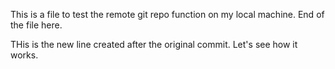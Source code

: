 This is a file to test the remote git repo function on my local machine.
End of the file here.

THis is the new line created after the original commit.
Let's see how it works.
